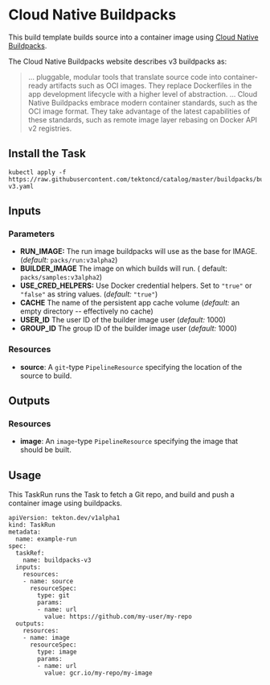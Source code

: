 # Cloud Native Buildpacks

This build template builds source into a container image using [Cloud Native
Buildpacks](https://buildpacks.io).

The Cloud Native Buildpacks website describes v3 buildpacks as:

> ... pluggable, modular tools that translate source code into container-ready
> artifacts such as OCI images. They replace Dockerfiles in the app development
> lifecycle with a higher level of abstraction. ...  Cloud Native Buildpacks
> embrace modern container standards, such as the OCI image format. They take
> advantage of the latest capabilities of these standards, such as remote image
> layer rebasing on Docker API v2 registries.

## Install the Task

```
kubectl apply -f https://raw.githubusercontent.com/tektoncd/catalog/master/buildpacks/buildpacks-v3.yaml
```

## Inputs

### Parameters

* **RUN_IMAGE:** The run image buildpacks will use as the base for IMAGE.
  (_default:_ `packs/run:v3alpha2`)
* **BUILDER_IMAGE** The image on which builds will run. ( default:
  `packs/samples:v3alpha2`)
* **USE_CRED_HELPERS:** Use Docker credential helpers. Set to `"true"` or
  `"false"` as string values. (_default:_ `"true"`)
* **CACHE** The name of the persistent app cache volume (_default:_ an empty
  directory -- effectively no cache)
* **USER_ID** The user ID of the builder image user (_default:_ 1000)
* **GROUP_ID** The group ID of the builder image user (_default:_ 1000)

### Resources

* **source**: A `git`-type `PipelineResource` specifying the location of the
  source to build.

## Outputs

### Resources

* **image**: An `image`-type `PipelineResource` specifying the image that should
  be built.

## Usage

This TaskRun runs the Task to fetch a Git repo, and build and push a container
image using buildpacks.

```
apiVersion: tekton.dev/v1alpha1
kind: TaskRun
metadata:
  name: example-run
spec:
  taskRef:
    name: buildpacks-v3
  inputs:
    resources:
    - name: source
      resourceSpec:
        type: git
        params:
        - name: url
          value: https://github.com/my-user/my-repo
  outputs:
    resources:
    - name: image
      resourceSpec:
        type: image
        params:
        - name: url
          value: gcr.io/my-repo/my-image
```
